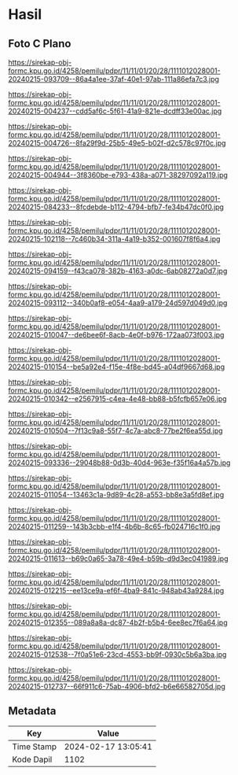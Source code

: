 # Hasil

## Foto C Plano

https://sirekap-obj-formc.kpu.go.id/4258/pemilu/pdpr/11/11/01/20/28/1111012028001-20240215-093709--86a4a1ee-37af-40e1-97ab-111a86efa7c3.jpg

https://sirekap-obj-formc.kpu.go.id/4258/pemilu/pdpr/11/11/01/20/28/1111012028001-20240215-004237--cdd5af6c-5f61-41a9-821e-dcdff33e00ac.jpg

https://sirekap-obj-formc.kpu.go.id/4258/pemilu/pdpr/11/11/01/20/28/1111012028001-20240215-004726--8fa29f9d-25b5-49e5-b02f-d2c578c97f0c.jpg

https://sirekap-obj-formc.kpu.go.id/4258/pemilu/pdpr/11/11/01/20/28/1111012028001-20240215-004944--3f8360be-e793-438a-a071-38297092a119.jpg

https://sirekap-obj-formc.kpu.go.id/4258/pemilu/pdpr/11/11/01/20/28/1111012028001-20240215-084233--8fcdebde-b112-4794-bfb7-fe34b47dc0f0.jpg

https://sirekap-obj-formc.kpu.go.id/4258/pemilu/pdpr/11/11/01/20/28/1111012028001-20240215-102118--7c460b34-311a-4a19-b352-001607f8f6a4.jpg

https://sirekap-obj-formc.kpu.go.id/4258/pemilu/pdpr/11/11/01/20/28/1111012028001-20240215-094159--f43ca078-382b-4163-a0dc-6ab08272a0d7.jpg

https://sirekap-obj-formc.kpu.go.id/4258/pemilu/pdpr/11/11/01/20/28/1111012028001-20240215-093112--340b0af8-e054-4aa9-a179-24d597d049d0.jpg

https://sirekap-obj-formc.kpu.go.id/4258/pemilu/pdpr/11/11/01/20/28/1111012028001-20240215-010047--de6bee6f-8acb-4e0f-b976-172aa073f003.jpg

https://sirekap-obj-formc.kpu.go.id/4258/pemilu/pdpr/11/11/01/20/28/1111012028001-20240215-010154--be5a92e4-f15e-4f8e-bd45-a04df9667d68.jpg

https://sirekap-obj-formc.kpu.go.id/4258/pemilu/pdpr/11/11/01/20/28/1111012028001-20240215-010342--e2567915-c4ea-4e48-bb88-b5fcfb657e06.jpg

https://sirekap-obj-formc.kpu.go.id/4258/pemilu/pdpr/11/11/01/20/28/1111012028001-20240215-010504--7f13c9a8-55f7-4c7a-abc8-77be2f6ea55d.jpg

https://sirekap-obj-formc.kpu.go.id/4258/pemilu/pdpr/11/11/01/20/28/1111012028001-20240215-093336--29048b88-0d3b-40d4-963e-f35f16a4a57b.jpg

https://sirekap-obj-formc.kpu.go.id/4258/pemilu/pdpr/11/11/01/20/28/1111012028001-20240215-011054--13463c1a-9d89-4c28-a553-bb8e3a5fd8ef.jpg

https://sirekap-obj-formc.kpu.go.id/4258/pemilu/pdpr/11/11/01/20/28/1111012028001-20240215-011259--143b3cbb-e1f4-4b6b-8c65-fb024716c1f0.jpg

https://sirekap-obj-formc.kpu.go.id/4258/pemilu/pdpr/11/11/01/20/28/1111012028001-20240215-011613--b69c0a65-3a78-49e4-b59b-d9d3ec041989.jpg

https://sirekap-obj-formc.kpu.go.id/4258/pemilu/pdpr/11/11/01/20/28/1111012028001-20240215-012215--ee13ce9a-ef6f-4ba9-841c-948ab43a9284.jpg

https://sirekap-obj-formc.kpu.go.id/4258/pemilu/pdpr/11/11/01/20/28/1111012028001-20240215-012355--089a8a8a-dc87-4b2f-b5b4-6ee8ec7f6a64.jpg

https://sirekap-obj-formc.kpu.go.id/4258/pemilu/pdpr/11/11/01/20/28/1111012028001-20240215-012538--7f0a51e6-23cd-4553-bb9f-0930c5b6a3ba.jpg

https://sirekap-obj-formc.kpu.go.id/4258/pemilu/pdpr/11/11/01/20/28/1111012028001-20240215-012737--66f911c6-75ab-4906-bfd2-b6e66582705d.jpg


## Metadata

| Key        | Value               |
| ---------- | ------------------- |
| Time Stamp | 2024-02-17 13:05:41 |
| Kode Dapil | 1102                |



